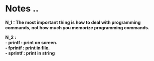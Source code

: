 # Notes ..

**N_1 : The most important thing is how to deal with programming commands, not how much you memorize programming commands.**

**N_2 :**  
**- printf : print on screen.**  
**- fprintf : print in file.**  
**- sprintf : print in string**